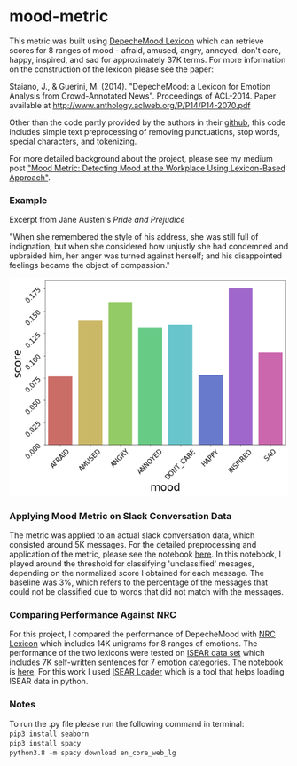 # mood-metric

This metric was built using [DepecheMood Lexicon](https://github.com/marcoguerini/DepecheMood) which can retrieve scores for 8 ranges of mood - afraid, amused, angry, annoyed, don't care, happy, inspired, and sad for approximately 37K terms. For more information on the construction of the lexicon please see the paper:

Staiano, J., & Guerini, M. (2014). "DepecheMood: a Lexicon for Emotion Analysis from Crowd-Annotated News". Proceedings of ACL-2014. Paper available at http://www.anthology.aclweb.org/P/P14/P14-2070.pdf

Other than the code partly provided by the authors in their [github](https://github.com/marcoguerini/DepecheMood), this code includes simple text preprocessing of removing punctuations, stop words, special characters, and tokenizing.

For more detailed background about the project, please see my medium post ["Mood Metric: Detecting Mood at the Workplace Using Lexicon-Based Approach"](https://medium.com/@esther.e.song/mood-metric-detecting-mood-at-workplace-using-lexicon-based-approach-8a2b2bbba74).

### Example

Excerpt from Jane Austen's *Pride and Prejudice*

"When she remembered the style of his address, she was still full of indignation; but when she considered how unjustly she had condemned and upbraided him, her anger was turned against herself; and his disappointed feelings became the object of compassion."

![mood metric](/pride_and_prejudice.png)

### Applying Mood Metric on Slack Conversation Data

The metric was applied to an actual slack conversation data, which consisted around 5K messages. For the detailed preprocessing and application of the metric, please see the notebook [here](https://github.com/ehsong/mood-metric/blob/master/mood_classification_notebook.ipynb). In this notebook, I played around the threshold for classifying 'unclassified' mesages, depending on the normalized score I obtained for each message. The baseline was 3%, which refers to the percentage of the messages that could not be classified due to words that did not match with the messages.

### Comparing Performance Against NRC

For this project, I compared the performance of DepecheMood with [NRC Lexicon](https://saifmohammad.com/WebPages/NRC-Emotion-Lexicon.htm) which includes 14K unigrams for 8 ranges of emotions. The performance of the two lexicons were tested on [ISEAR data set](https://www.unige.ch/cisa/research/materials-and-online-research/research-material/) which includes 7K self-written sentences for 7 emotion categories. The notebook is [here](https://github.com/ehsong/mood-metric/blob/master/nrc_dm_comparison.ipynb). For this work I used [ISEAR Loader](https://github.com/sinmaniphel/py_isear_dataset) which is a tool that helps loading ISEAR data in python.

### Notes

To run the .py file please run the following command in terminal:  
```pip3 install seaborn```  
```pip3 install spacy```  
```python3.8 -m spacy download en_core_web_lg```
